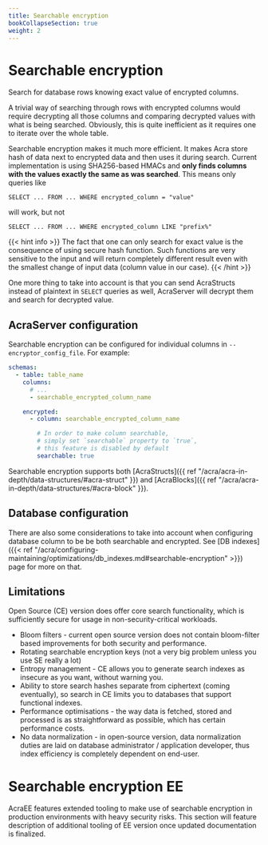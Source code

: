 ```yaml
---
title: Searchable encryption
bookCollapseSection: true
weight: 2
---
```


# Searchable encryption

Search for database rows knowing exact value of encrypted columns.

A trivial way of searching through rows with encrypted columns would require decrypting
all those columns and comparing decrypted values with what is being searched.
Obviously, this is quite inefficient as it requires one to iterate over the whole table.

Searchable encryption makes it much more efficient.
It makes Acra store hash of data next to encrypted data and then uses it during search.
Current implementation is using SHA256-based HMACs and **only finds columns with the values exactly the same as was searched**.
This means only queries like
```
SELECT ... FROM ... WHERE encrypted_column = "value"
```
will work, but not
```
SELECT ... FROM ... WHERE encrypted_column LIKE "prefix%"
```

{{< hint info >}}
The fact that one can only search for exact value is the consequence of using secure hash function.
Such functions are very sensitive to the input and will return completely different result even
with the smallest change of input data (column value in our case).
{{< /hint >}}

One more thing to take into account is that you can send AcraStructs instead of plaintext
in `SELECT` queries as well, AcraServer will decrypt them and search for decrypted value.

## AcraServer configuration

Searchable encryption can be configured for individual columns in `--encryptor_config_file`.
For example:

<!-- Config struct lives in encryptor/config/encryptionSettings.go -->
```yaml
schemas:
  - table: table_name
    columns:
      # ...
      - searchable_encrypted_column_name

    encrypted:
      - column: searchable_encrypted_column_name

        # In order to make column searchable,
        # simply set `searchable` property to `true`,
        # this feature is disabled by default
        searchable: true
```

Searchable encryption supports
both [AcraStructs]({{ ref "/acra/acra-in-depth/data-structures/#acra-struct" }})
and [AcraBlocks]({{ ref "/acra/acra-in-depth/data-structures/#acra-block" }}).

## Database configuration

There are also some considerations to take into account when configuring database column to be be both searchable and encrypted.
See [DB indexes]({{< ref "/acra/configuring-maintaining/optimizations/db_indexes.md#searchable-encryption" >}}) page for more on that.

## Limitations

Open Source (CE) version does offer core search functionality, which is sufficiently secure for usage in non-security-critical workloads. 

* Bloom filters - current open source version does not contain bloom-filter based improvements for both security and performance.
* Rotating searchable encryption keys (not a very big problem unless you use SE really a lot) 
* Entropy management - CE allows you to generate search indexes as insecure as you want, without warning you. 
* Ability to store search hashes separate from ciphertext (coming eventually), so search in CE limits you to databases that support functional indexes.
* Performance optimisations - the way data is fetched, stored and processed is as straightforward as possible, which has certain performance costs. 
* No data normalization - in open-source version, data normalization duties are laid on database administrator / application developer, thus index efficiency is completely dependent on end-user. 

# Searchable encryption EE

AcraEE features extended tooling to make use of searchable encryption in production environments with heavy security risks. This section will feature description of additional tooling of EE version once updated documentation is finalized. 

